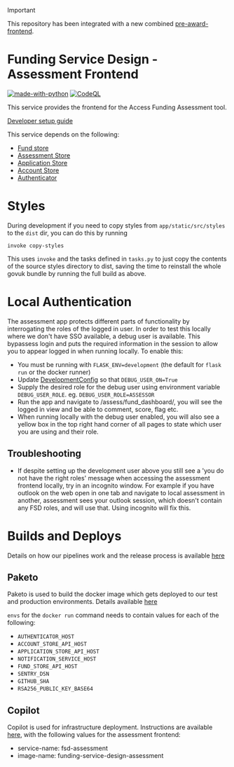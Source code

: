 > [!IMPORTANT]
> This repository has been integrated with a new combined [pre-award-frontend](https://github.com/communitiesuk/funding-service-pre-award-frontend/).

# Funding Service Design - Assessment Frontend

[![made-with-python](https://img.shields.io/badge/Made%20with-Python-1f425f.svg)](https://www.python.org/)
[![CodeQL](https://github.com/communitiesuk/funding-service-design-assessment/actions/workflows/codeql-analysis.yml/badge.svg)](https://github.com/communitiesuk/funding-service-design-assessment/actions/workflows/codeql-analysis.yml)

This service provides the frontend for the Access Funding Assessment tool.

[Developer setup guide](https://github.com/communitiesuk/funding-service-design-workflows/blob/main/readmes/python-repos-setup.md)

This service depends on the following:
- [Fund store](https://github.com/communitiesuk/funding-service-design-fund-store)
- [Assessment Store](https://github.com/communitiesuk/funding-service-design-assessment-store)
- [Application Store](https://github.com/communitiesuk/funding-service-design-application-store)
- [Account Store](https://github.com/communitiesuk/funding-service-design-account-store)
- [Authenticator](https://github.com/communitiesuk/funding-service-design-authenticator)

# Styles
During development if you need to copy styles from `app/static/src/styles` to the `dist` dir, you can do this by running

    invoke copy-styles

This uses `invoke` and the tasks defined in `tasks.py` to just copy the contents of the source styles directory to dist, saving the time to reinstall the whole govuk bundle by running the full build as above.

# Local Authentication
The assessment app protects different parts of functionality by interrogating the roles of the logged in user. In order to test this locally where we don't have SSO available, a debug user is available. This bypassess login and puts the required information in the session to allow you to appear logged in when running locally. To enable this:
* You must be running with `FLASK_ENV=development` (the default for `flask run` or the docker runner)
* Update [DevelopmentConfig](../config/envs/development.py) so that `DEBUG_USER_ON=True`
* Supply the desired role for the debug user using environment variable `DEBUG_USER_ROLE`. eg. `DEBUG_USER_ROLE=ASSESSOR`
* Run the app and navigate to /assess/fund_dashboard/, you will see the logged in view and be able to comment, score, flag etc.
* When running locally with the debug user enabled, you will also see a yellow box in the top right hand corner of all pages to state which user you are using and their role.

## Troubleshooting
- If despite setting up the development user above you still see a 'you do not have the right roles' message when accessing the assessment frontend locally, try in an incognito window. For example if you have outlook on the web open in one tab and navigate to local assessment in another, assessment sees your outlook session, which doesn't contain any FSD roles, and will use that. Using incognito will fix this.

# Builds and Deploys
Details on how our pipelines work and the release process is available [here](https://dluhcdigital.atlassian.net/wiki/spaces/FS/pages/73695505/How+do+we+deploy+our+code+to+prod)
## Paketo
Paketo is used to build the docker image which gets deployed to our test and production environments. Details available [here](https://github.com/communitiesuk/funding-service-design-workflows/blob/main/readmes/python-repos-paketo.md)

`envs` for the `docker run` command needs to contain values for each of the following:

* `AUTHENTICATOR_HOST`
* `ACCOUNT_STORE_API_HOST`
* `APPLICATION_STORE_API_HOST`
* `NOTIFICATION_SERVICE_HOST`
* `FUND_STORE_API_HOST`
* `SENTRY_DSN`
* `GITHUB_SHA`
* `RSA256_PUBLIC_KEY_BASE64`

## Copilot
Copilot is used for infrastructure deployment. Instructions are available [here](https://github.com/communitiesuk/funding-service-design-workflows/blob/main/readmes/python-repos-copilot.md), with the following values for the assessment frontend:
- service-name: fsd-assessment
- image-name: funding-service-design-assessment
